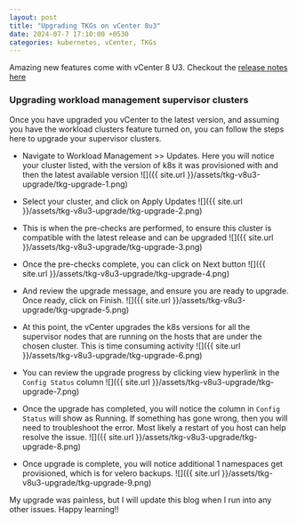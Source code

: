 ```yaml
---
layout: post
title: "Upgrading TKGs on vCenter 8u3"
date: 2024-07-7 17:10:00 +0530
categories: kubernetes, vCenter, TKGs
---
```


Amazing new features come with vCenter 8 U3. Checkout the [release notes here](https://docs.vmware.com/en/VMware-vSphere/8.0/rn/vsphere-vcenter-server-803-release-notes/index.html)

### Upgrading workload management supervisor clusters
Once you have upgraded you vCenter to the latest version, and assuming you have the workload clusters feature turned on, you can follow the steps here to upgrade your supervisor clusters.

* Navigate to Workload Management >> Updates. Here you will notice your cluster listed, with the version of k8s it was provisioned with and then the latest available version
![]({{ site.url }}/assets/tkg-v8u3-upgrade/tkg-upgrade-1.png)

* Select your cluster, and click on Apply Updates
![]({{ site.url }}/assets/tkg-v8u3-upgrade/tkg-upgrade-2.png)

* This is when the pre-checks are performed, to ensure this cluster is compatible with the latest release and can be upgraded
![]({{ site.url }}/assets/tkg-v8u3-upgrade/tkg-upgrade-3.png)

* Once the pre-checks complete, you can click on Next button
![]({{ site.url }}/assets/tkg-v8u3-upgrade/tkg-upgrade-4.png)

* And review the upgrade message, and ensure you are ready to upgrade. Once ready, click on Finish.
![]({{ site.url }}/assets/tkg-v8u3-upgrade/tkg-upgrade-5.png)

* At this point, the vCenter upgrades the k8s versions for all the supervisor nodes that are running on the hosts that are under the chosen cluster. This is time consuming activity
![]({{ site.url }}/assets/tkg-v8u3-upgrade/tkg-upgrade-6.png)

* You can review the upgrade progress by clicking view hyperlink in the `Config Status` column
![]({{ site.url }}/assets/tkg-v8u3-upgrade/tkg-upgrade-7.png)

* Once the upgrade has completed, you will notice the column in `Config Status` will show as Running. If something has gone wrong, then you will need to troubleshoot the error. Most likely a restart of you host can help resolve the issue.
![]({{ site.url }}/assets/tkg-v8u3-upgrade/tkg-upgrade-8.png)

* Once upgrade is complete, you will notice additional 1 namespaces get provisioned, which is for velero backups.
![]({{ site.url }}/assets/tkg-v8u3-upgrade/tkg-upgrade-9.png)

My upgrade was painless, but I will update this blog when I run into any other issues. Happy learning!!